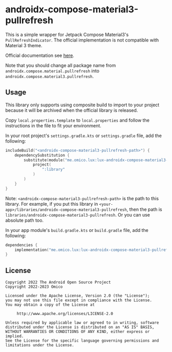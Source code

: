 # androidx-compose-material3-pullrefresh

This is a simple wrapper for Jetpack Compose Material3's `PullRefreshIndicator`. The official
implementation is not compatible with Material 3 theme.

Official documentation
see [here](https://developer.android.com/reference/kotlin/androidx/compose/material/pullrefresh/package-summary#(androidx.compose.ui.Modifier).pullRefresh(androidx.compose.material.pullrefresh.PullRefreshState,kotlin.Boolean)).

Note that you should change all package name from `androidx.compose.material.pullrefresh`
into `androidx.compose.material3.pullrefresh`.

## Usage

This library only supports using composite build to import to your project because it will be
archived when the official library is released.

Copy `local.properties.template` to `local.properties` and follow the instructions in the file to
fit your environment.

In your root project's `settings.gradle.kts` or `settings.gradle` file, add the following:

```kotlin
includeBuild("<androidx-compose-material3-pullrefresh-path>") {
    dependencySubstitution {
        substitute(module("me.omico.lux:lux-androidx-compose-material3-pullrefresh")).using(
            project(
                ":library"
            )
        )
    }
}
```

Note: `<androidx-compose-material3-pullrefresh-path>` is the path to this library. For example, if
you put this library in `<your-app>/libraries/androidx-compose-material3-pullrefresh`, then the path
is `libraries/androidx-compose-material3-pullrefresh`. Or you can use absolute path too.

In your app module's `build.gradle.kts` or `build.gradle` file, add the following:

```kotlin
dependencies {
    implementation("me.omico.lux:lux-androidx-compose-material3-pullrefresh")
}
```

## License

```text
Copyright 2022 The Android Open Source Project
Copyright 2022-2023 Omico

Licensed under the Apache License, Version 2.0 (the "License");
you may not use this file except in compliance with the License.
You may obtain a copy of the License at

     http://www.apache.org/licenses/LICENSE-2.0

Unless required by applicable law or agreed to in writing, software
distributed under the License is distributed on an "AS IS" BASIS,
WITHOUT WARRANTIES OR CONDITIONS OF ANY KIND, either express or implied.
See the License for the specific language governing permissions and
limitations under the License.
```
